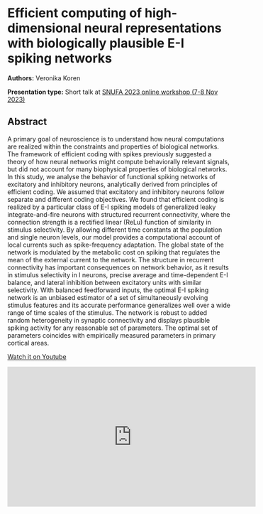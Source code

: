 # Efficient computing of high-dimensional neural representations with biologically plausible E-I spiking networks

**Authors:** Veronika Koren

**Presentation type:** Short talk at [SNUFA 2023 online workshop (7-8 Nov 2023)](https://snufa.net/2023)

## Abstract

A primary goal of neuroscience is to understand  how neural computations are realized within the constraints and properties of biological networks. 
The framework of efficient coding with spikes previously suggested a theory of how neural networks might compute behaviorally relevant signals, but did not account for many biophysical properties of biological networks. In this study, we analyse the behavior of functional spiking networks of excitatory and inhibitory neurons, analytically derived from principles of efficient coding. We assumed that excitatory and inhibitory neurons follow separate and different coding objectives. We found that efficient coding is realized by a particular class of E-I spiking models of generalized leaky integrate-and-fire neurons with structured recurrent connectivity, where the  connection strength is a rectified linear (ReLu) function of similarity in stimulus selectivity. By allowing different time constants at the population and single neuron levels, our model provides a computational account of local currents such as spike-frequency adaptation. The global state of the network is modulated by the metabolic cost on spiking that regulates the mean of the external current to the network. The structure in recurrent connectivity has important consequences on network behavior, as it results in stimulus selectivity in I neurons, precise average and time-dependent E-I balance, and lateral inhibition between excitatory units with similar selectivity. With balanced feedforward inputs, the optimal E-I spiking network is an unbiased estimator of a set of simultaneously evolving stimulus features and its accurate performance generalizes well over a wide range of time scales of the stimulus. The network is robust to added random heterogeneity in synaptic connectivity and displays plausible spiking activity for any reasonable set of parameters. The optimal set of parameters coincides with empirically measured parameters in primary cortical areas. 

[Watch it on Youtube](https://youtu.be/BGaAMuEquZg?si=9QCAN0aCK2mprh1C)

<iframe width="560" height="315" src="https://www.youtube-nocookie.com/embed/BGaAMuEquZg?si=9QCAN0aCK2mprh1C" title="YouTube video player" frameborder="0" allow="accelerometer; autoplay; clipboard-write; encrypted-media; gyroscope; picture-in-picture; web-share" allowfullscreen></iframe>